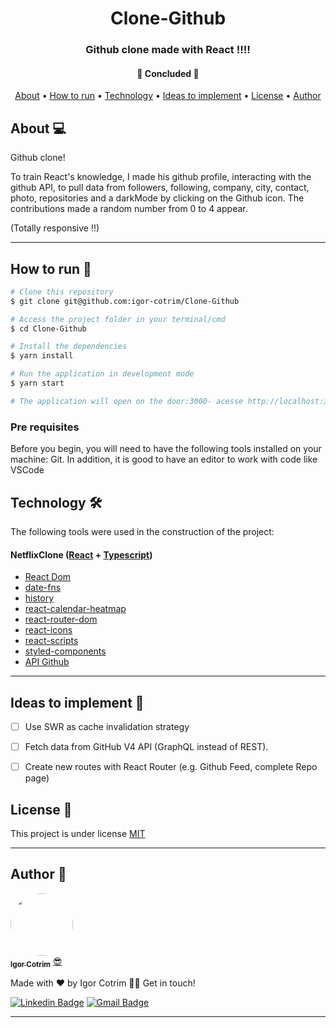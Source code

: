 <h1 align="center">Clone-Github </h1>

<h3 align="center">Github clone made with React !!!!</h3>

<h4 align="center"> 
	🚧  Concluded  🚧
</h4>

<p align="center">
 <a href="#about-">About</a> •
 <a href="#how-to-run-">How to run</a> • 
 <a href="#technology-">Technology</a> • 
 <a href="#ideas-to-implement-">Ideas to implement</a> •
 <a href="#license-">License</a> • 
 <a href="#author-">Author</a>
</p>

## About 💻

Github clone!

To train React's knowledge, I made his github profile, interacting with the github API, to pull data from followers, following, company, city, contact, photo, repositories and a darkMode by clicking on the Github icon. The contributions made a random number from 0 to 4 appear.<br/>

(Totally responsive !!)

---

## How to run 🚀

```sh
# Clone this repository
$ git clone git@github.com:igor-cotrim/Clone-Github

# Access the project folder in your terminal/cmd
$ cd Clone-Github

# Install the dependencies
$ yarn install

# Run the application in development mode
$ yarn start

# The application will open on the door:3000- acesse http://localhost:3000
```

### Pre requisites

Before you begin, you will need to have the following tools installed on your machine: Git. In addition, it is good to have an editor to work with code like VSCode

## Technology 🛠

The following tools were used in the construction of the project:

#### NetflixClone ([React](https://pt-br.reactjs.org/) + [Typescript](https://www.typescriptlang.org))

- [React Dom](https://pt-br.reactjs.org/docs/react-dom.html)
- [date-fns](https://date-fns.org)
- [history](https://www.npmjs.com/package/history)
- [react-calendar-heatmap](https://www.npmjs.com/package/react-calendar-heatmap)
- [react-router-dom](https://reactrouter.com/web/guides/quick-start/)
- [react-icons](https://react-icons.github.io/react-icons/)
- [react-scripts](https://www.npmjs.com/package/react-scripts)
- [styled-components](https://styled-components.com)
- [API Github](https://developer.github.com/v3/)

---

## Ideas to implement 📌

- [ ] Use SWR as cache invalidation strategy
- [ ] Fetch data from GitHub V4 API (GraphQL instead of REST).
- [ ] Create new routes with React Router (e.g. Github Feed, complete Repo page)



## License 📝

This project is under license [MIT](https://choosealicense.com/licenses/mit/)

---

## Author 🦸

<a href="https://www.linkedin.com/in/igorcotrim/">
 <img style="border-radius: 50%;" src="https://avatars2.githubusercontent.com/u/50390408?s=460&u=fa3dad860e7be785755894c2c7f4cbd20ac4b1b0&v=4" width="100px;" alt=""/>
 <br />
 <sub><b>Igor Cotrim</b></sub></a> <a href="https://www.linkedin.com/in/igorcotrim/" title="linkedin">😎</a>


Made with ❤️ by Igor Cotrim 👋🏽 Get in touch!

[![Linkedin Badge](https://img.shields.io/badge/-Igor_Cotrim-blue?style=flat-square&logo=Linkedin&logoColor=white&link=https://www.linkedin.com/in/igorcotrim/)](https://www.linkedin.com/in/igorcotrim/) 
[![Gmail Badge](https://img.shields.io/badge/-igorxuxicotrim@gmail.com-c14438?style=flat-square&logo=Gmail&logoColor=white&link=mailto:igorxuxicotrim@gmail.com)](mailto:igorxuxicotrim@gmail.com)

---
